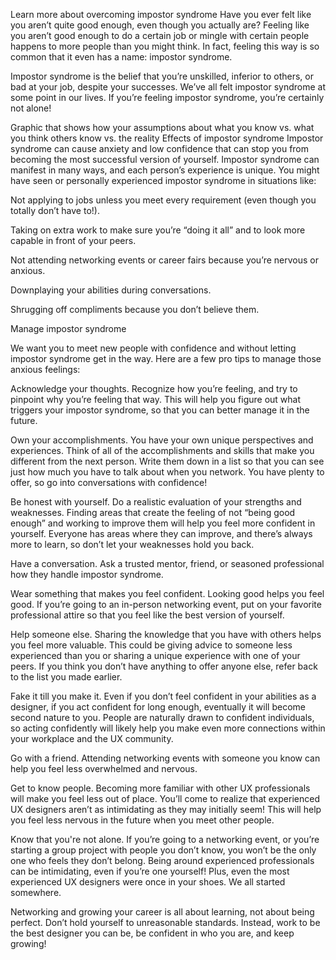 Learn more about overcoming impostor syndrome
Have you ever felt like you aren’t quite good enough, even though you actually are? Feeling like you aren’t good enough to do a certain job or mingle with certain people happens to more people than you might think. In fact, feeling this way is so common that it even has a name: impostor syndrome.

Impostor syndrome is the belief that you’re unskilled, inferior to others, or bad at your job, despite your successes. We’ve all felt impostor syndrome at some point in our lives. If you’re feeling impostor syndrome, you’re certainly not alone!

Graphic that shows how your assumptions about what you know vs. what you think others know vs. the reality
Effects of impostor syndrome
Impostor syndrome can cause anxiety and low confidence that can stop you from becoming the most successful version of yourself. Impostor syndrome can manifest in many ways, and each person’s experience is unique. You might have seen or personally experienced impostor syndrome in situations like: 

Not applying to jobs unless you meet every requirement (even though you totally don’t have to!).

Taking on extra work to make sure you’re “doing it all” and to look more capable in front of your peers.

Not attending networking events or career fairs because you’re nervous or anxious.

Downplaying your abilities during conversations.

Shrugging off compliments because you don’t believe them.

Manage impostor syndrome

We want you to meet new people with confidence and without letting impostor syndrome get in the way. Here are a few pro tips to manage those anxious feelings:

Acknowledge your thoughts. Recognize how you’re feeling, and try to pinpoint why you’re feeling that way. This will help you figure out what triggers your impostor syndrome, so that you can better manage it in the future.

Own your accomplishments. You have your own unique perspectives and experiences. Think of all of the accomplishments and skills that make you different from the next person. Write them down in a list so that you can see just how much you have to talk about when you network. You have plenty to offer, so go into conversations with confidence!

Be honest with yourself. Do a realistic evaluation of your strengths and weaknesses. Finding areas that create the feeling of not “being good enough” and working to improve them will help you feel more confident in yourself. Everyone has areas where they can improve, and there’s always more to learn, so don’t let your weaknesses hold you back.

Have a conversation. Ask a trusted mentor, friend, or seasoned professional how they handle impostor syndrome.

Wear something that makes you feel confident. Looking good helps you feel good. If you’re going to an in-person networking event, put on your favorite professional attire so that you feel like the best version of yourself.

Help someone else. Sharing the knowledge that you have with others helps you feel more valuable. This could be giving advice to someone less experienced than you or sharing a unique experience with one of your peers. If you think you don’t have anything to offer anyone else, refer back to the list you made earlier.

Fake it till you make it. Even if you don’t feel confident in your abilities as a designer, if you act confident for long enough, eventually it will become second nature to you. People are naturally drawn to confident individuals, so acting confidently will likely help you make even more connections within your workplace and the UX community. 

Go with a friend. Attending networking events with someone you know can help you feel less overwhelmed and nervous.

Get to know people. Becoming more familiar with other UX professionals will make you feel less out of place. You’ll come to realize that experienced UX designers aren’t as intimidating as they may initially seem! This will help you feel less nervous in the future when you meet other people. 

Know that you're not alone. If you’re going to a networking event, or you’re starting a group project with people you don’t know, you won’t be the only one who feels they don’t belong. Being around experienced professionals can be intimidating, even if you’re one yourself! Plus, even the most experienced UX designers were once in your shoes. We all started somewhere. 

Networking and growing your career is all about learning, not about being perfect. Don’t hold yourself to unreasonable standards. Instead, work to be the best designer you can be, be confident in who you are, and keep growing! 